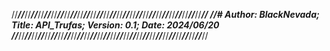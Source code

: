 //***//***//***//***//***//***//***//***//***//***//***//***//***//***//***//***//***//***//***//***//***//***//***//***//***//***//***//***//***//
//# Author: BlackNevada;   Title: API_Trufas;   Version: 0.1;   Date: 2024/06/20
//***//***//***//***//***//***//***//***//***//***//***//***//***//***//***//***//***//***//***//***//***//***//***//***//***//***//***//***//***//

